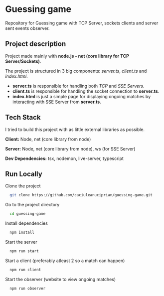 # Guessing game

Repository for Guessing game with TCP Server, sockets clients and server sent events observer.

## Project description

Project made mainly with **node.js - net (core library for TCP Server/Sockets)**.

The project is structured in 3 big components: _server.ts_, _client.ts_ and _index.html_.

- **server.ts** is responsible for handling both _TCP_ and _SSE Servers_.
- **client.ts** is responsible for handling the socket connection to **server.ts**.
- **index.html** is just a simple page for displaying ongoing matches by interacting with SSE Server from **server.ts**.

## Tech Stack

I tried to build this project with as little external libraries as possible.

**Client:** Node, net (core library from node)

**Server:** Node, net (core library from node), ws (for SSE Server)

**Dev Dependencies:** tsx, nodemon, live-server, typescript

## Run Locally

Clone the project

```bash
  git clone https://github.com/caciuleanuciprian/guessing-game.git
```

Go to the project directory

```bash
  cd guessing-game
```

Install dependencies

```bash
  npm install
```

Start the server

```bash
  npm run start
```

Start a client (preferably atleast 2 so a match can happen)

```bash
  npm run client
```

Start the observer (website to view ongoing matches)

```bash
  npm run observer
```
